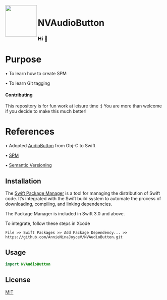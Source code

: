 <img align="left" width="100" height="100" src="https://i.ibb.co/0qKbk1G/nv.png"> 

# NVAudioButton
### Hi 👋

# Purpose

• To learn how to create SPM

• To learn Git tagging

#### Contributing
This repository is for fun work at leisure time :)
You are more than welcome if you decide to make this much better!

# References

• Adopted [AudioButton](https://github.com/xdpsee/AudioButton.git) from Obj-C to Swift

• [SPM](https://www.raywenderlich.com/7242045-swift-package-manager-for-ios) 

• [Semantic Versioning](https://semver.org)

## Installation

The [Swift Package Manager](https://swift.org/package-manager/) is a tool for managing the distribution of Swift code. It’s integrated with the Swift build system to automate the process of downloading, compiling, and linking dependencies.

The Package Manager is included in Swift 3.0 and above.

To integrate, follow these steps in Xcode

```
File >> Swift Packages >> Add Package Dependency... >>
https://github.com/AnnieNinaJoyceV/NVAudioButton.git
```

## Usage

```swift
import NVAudioButton
```

## License
[MIT](https://choosealicense.com/licenses/mit/)
